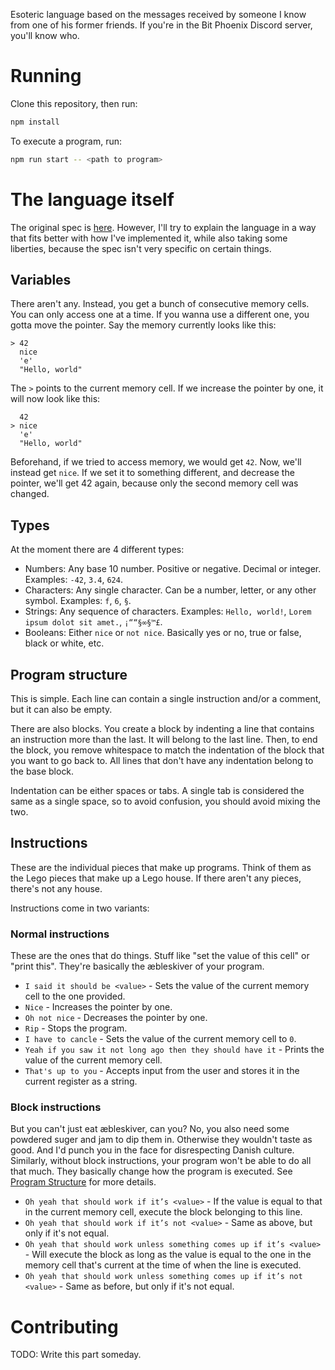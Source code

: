 Esoteric language based on the messages received by someone I know from one of his former friends. If you're in the Bit Phoenix Discord server, you'll know who.

# Running

Clone this repository, then run:
```bash
npm install
```
To execute a program, run:
```bash
npm run start -- <path to program>
```

# The language itself

The original spec is [here](https://docs.google.com/document/d/1H5gahL6ewn3uhVYLyNtz4FrBfW-hIC-oarWt_fe-TA4/edit?usp=sharing). However, I'll try to explain the language in a way that fits better with how I've implemented it, while also taking some liberties, because the spec isn't very specific on certain things.

## Variables

There aren't any. Instead, you get a bunch of consecutive memory cells. You can only access one at a time. If you wanna use a different one, you gotta move the pointer. Say the memory currently looks like this:
```
> 42
  nice
  'e'
  "Hello, world"
```

The `>` points to the current memory cell. If we increase the pointer by one, it will now look like this:
```
  42
> nice
  'e'
  "Hello, world"
```

Beforehand, if we tried to access memory, we would get `42`. Now, we'll instead get `nice`. If we set it to something different, and decrease the pointer,
we'll get 42 again, because only the second memory cell was changed.

## Types

At the moment there are 4 different types:
- Numbers: Any base 10 number. Positive or negative. Decimal or integer. Examples: `-42`, `3.4`, `624`.
- Characters: Any single character. Can be a number, letter, or any other symbol. Examples: `f`, `6`, `§`.
- Strings: Any sequence of characters. Examples: `Hello, world!`, `Lorem ipsum dolot sit amet.`, `¡““§∞§™£`.
- Booleans: Either `nice` or `not nice`. Basically yes or no, true or false, black or white, etc.

## Program structure

This is simple. Each line can contain a single instruction and/or a comment, but it can also be empty.

There are also blocks. You create a block by indenting a line that contains an instruction more than the last. It will belong to the last line. Then, to end the block, you remove whitespace to match the indentation of the block that you want to go back to. All lines that don't have any indentation belong to the base block.

Indentation can be either spaces or tabs. A single tab is considered the same as a single space, so to avoid confusion, you should avoid mixing the two.

## Instructions

These are the individual pieces that make up programs. Think of them as the Lego pieces that make up a Lego house. If there aren't any pieces, there's not any house.

Instructions come in two variants:

### Normal instructions

These are the ones that do things. Stuff like "set the value of this cell" or "print this". They're basically the æbleskiver of your program.

- `I said it should be <value>` - Sets the value of the current memory cell to the one provided.
- `Nice` - Increases the pointer by one.
- `Oh not nice` - Decreases the pointer by one.
- `Rip` - Stops the program.
- `I have to cancle` - Sets the value of the current memory cell to `0`.
- `Yeah if you saw it not long ago then they should have it` - Prints the value of the current memory cell.
- `That's up to you` - Accepts input from the user and stores it in the current register as a string.

### Block instructions

But you can't just eat æbleskiver, can you? No, you also need some powdered suger and jam to dip them in. Otherwise they wouldn't taste as good. And I'd punch you in the face for disrespecting Danish culture. Similarly, without block instructions, your program won't be able to do all that much. They basically change how the program is executed. See [Program Structure](#program-structure) for more details.

- `Oh yeah that should work if it’s <value>` - If the value is equal to that in the current memory cell, execute the block belonging to this line.
- `Oh yeah that should work if it’s not <value>` - Same as above, but only if it's not equal.
- `Oh yeah that should work unless something comes up if it’s <value>` - Will execute the block as long as the value is equal to the one in the memory cell that's current at the time of when the line is executed.
- `Oh yeah that should work unless something comes up if it’s not <value>` - Same as before, but only if it's not equal.

# Contributing

TODO: Write this part someday. <!-- Probably not gonna happen lol. -->